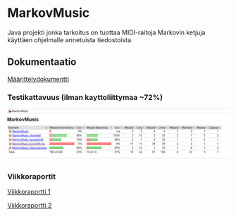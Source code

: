 # MarkovMusic
Java projekti jonka tarkoitus on tuottaa MIDI-raitoja Markovin ketjuja käyttäen ohjelmalle annetuista tiedostoista.

## Dokumentaatio
[Määrittelydokumentti](https://github.com/lossitomatossi/MarkovMusic/blob/main/dokumentaatio/maarittely.md)

### Testikattavuus (ilman kayttoliittymaa ~72%)
![](https://github.com/lossitomatossi/MarkovMusic/blob/main/dokumentaatio/kuvat/Jacoco.PNG "Jacoco testikattavuus")


### Viikkoraportit
[Viikkoraportti 1](https://github.com/lossitomatossi/MarkovMusic/blob/main/dokumentaatio/viikkoraportit/viikkoraportti1.md)

[Viikkoraportti 2](https://github.com/lossitomatossi/MarkovMusic/blob/main/dokumentaatio/viikkoraportit/viikkoraportti2.md)
